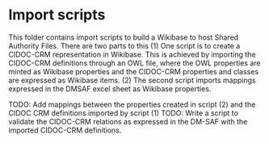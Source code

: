 # Import scripts
This folder contains import scripts to build a Wikibase to host Shared Authority Files. There are two parts to this (1) One script is to create a CIDOC-CRM representation in Wikibase. This is achieved by importing the CIDOC-CRM definitions through an OWL file, where the OWL properties are minted as Wikibase properties and the CIDOC-CRM properties and classes are expressed as Wikibase items. 
(2) The second script imports mappings expressed in the DMSAF excel sheet as Wikibase properties. 

TODO: Add mappings between the properties created  in script (2) and the CIDOC CRM definitions imported by script (1)
TODO: Write a script to validate the CIDOC-CRM relations as expressed in the DM-SAF with the imported CIDOC-CRM definitions. 
